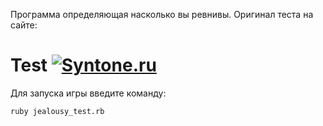 Программа определяющая насколько вы ревнивы. Оригинал теста на сайте:

# Test [![Syntone.ru](http://syntone.ru/psytesty/revnivy-li-vy-test-dlya-zhenshhin.svg)](https://syntone.ru/psytesty/revnivy-li-vy-test-dlya-zhenshhin)

Для запуска игры введите команду:
```
ruby jealousy_test.rb
```
